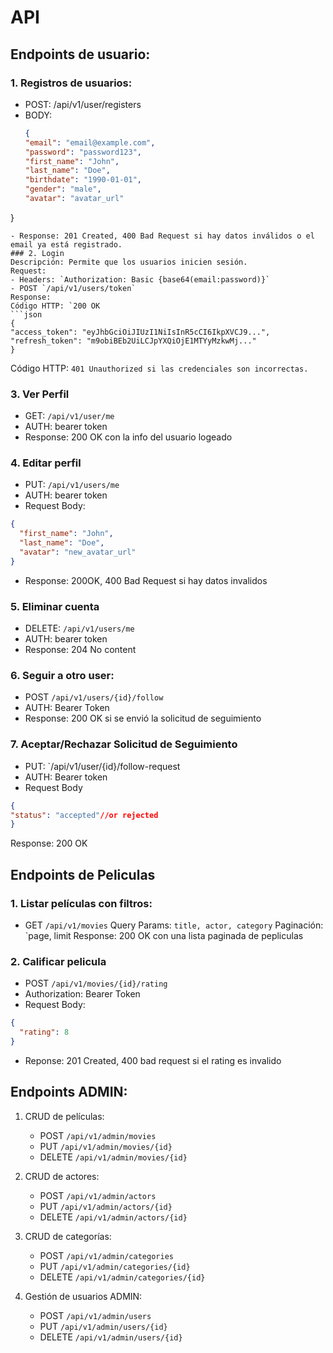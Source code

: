 # API 

## Endpoints de usuario:

### 1. Registros de usuarios:
-  POST: /api/v1/user/registers
- BODY: 
  ```json 
  {
  "email": "email@example.com",
  "password": "password123",
  "first_name": "John",
  "last_name": "Doe",
  "birthdate": "1990-01-01",
  "gender": "male",
  "avatar": "avatar_url"
}
```
- Response: 201 Created, 400 Bad Request si hay datos inválidos o el email ya está registrado.
### 2. Login
Descripción: Permite que los usuarios inicien sesión.
Request:
- Headers: `Authorization: Basic {base64(email:password)}`
- POST `/api/v1/users/token`
Response:
Código HTTP: `200 OK
```json 
{
"access_token": "eyJhbGciOiJIUzI1NiIsInR5cCI6IkpXVCJ9...",
"refresh_token": "m9obiBEb2UiLCJpYXQiOjE1MTYyMzkwMj..."
}
```
Código HTTP: `401 Unauthorized si las credenciales son incorrectas.`


### 3. Ver Perfil 
- GET: `/api/v1/user/me`
- AUTH: bearer token 
- Response: 200 OK con la info del usuario logeado

### 4. Editar perfil
-  PUT: `/api/v1/users/me`
- AUTH: bearer token
- Request Body:
```json 
{
  "first_name": "John",
  "last_name": "Doe",
  "avatar": "new_avatar_url"
}
```
- Response: 200OK, 400 Bad Request si hay datos invalidos 

### 5. Eliminar cuenta
- DELETE: `/api/v1/users/me`
- AUTH: bearer token
- Response: 204 No content

### 6. Seguir a otro user: 

- POST `/api/v1/users/{id}/follow`
- AUTH: Bearer Token
- Response: 200 OK si se envió la solicitud de seguimiento 

### 7. Aceptar/Rechazar Solicitud de Seguimiento
- PUT: `/api/v1/user/{id}/follow-request
- AUTH: Bearer token
- Request Body 
```json 
{
"status": "accepted"//or rejected
}
```
Response: 200 OK

## Endpoints de Peliculas 
### 1. Listar películas con filtros:

- GET `/api/v1/movies`
Query Params: `title, actor, category`
Paginación: `page, limit
Response: 200 OK con una lista paginada de pepliculas

### 2. Calificar pelicula
- POST `/api/v1/movies/{id}/rating`
- Authorization: Bearer Token
- Request Body:
```json
{
  "rating": 8
}
```
- Reponse: 201 Created, 400 bad request si el rating es invalido

## Endpoints ADMIN:

1. CRUD de películas:
    
    - POST `/api/v1/admin/movies`
    - PUT `/api/v1/admin/movies/{id}`
    - DELETE `/api/v1/admin/movies/{id}`
2. CRUD de actores:
    
    - POST `/api/v1/admin/actors`
    - PUT `/api/v1/admin/actors/{id}`
    - DELETE `/api/v1/admin/actors/{id}`
3. CRUD de categorías:
    
    - POST `/api/v1/admin/categories`
    - PUT `/api/v1/admin/categories/{id}`
    - DELETE `/api/v1/admin/categories/{id}`
4. Gestión de usuarios ADMIN:
    
    - POST `/api/v1/admin/users`
    - PUT `/api/v1/admin/users/{id}`
    - DELETE `/api/v1/admin/users/{id}`